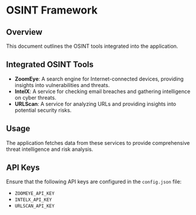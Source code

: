 # OSINT Framework

## Overview
This document outlines the OSINT tools integrated into the application.

## Integrated OSINT Tools

- **ZoomEye**: A search engine for Internet-connected devices, providing insights into vulnerabilities and threats.
- **IntelX**: A service for checking email breaches and gathering intelligence on cyber threats.
- **URLScan**: A service for analyzing URLs and providing insights into potential security risks.

## Usage
The application fetches data from these services to provide comprehensive threat intelligence and risk analysis.

## API Keys
Ensure that the following API keys are configured in the `config.json` file:
- `ZOOMEYE_API_KEY`
- `INTELX_API_KEY`
- `URLSCAN_API_KEY`
